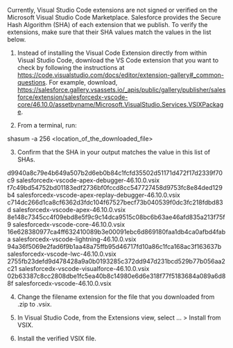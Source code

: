 Currently, Visual Studio Code extensions are not signed or verified on the
Microsoft Visual Studio Code Marketplace. Salesforce provides the Secure Hash
Algorithm (SHA) of each extension that we publish. To verify the extensions,
make sure that their SHA values match the values in the list below.

1. Instead of installing the Visual Code Extension directly from within Visual
   Studio Code, download the VS Code extension that you want to check by
   following the instructions at
   https://code.visualstudio.com/docs/editor/extension-gallery#_common-questions.
   For example, download,
   https://salesforce.gallery.vsassets.io/_apis/public/gallery/publisher/salesforce/extension/salesforcedx-vscode-core/46.10.0/assetbyname/Microsoft.VisualStudio.Services.VSIXPackage.

2. From a terminal, run:

shasum -a 256 <location_of_the_downloaded_file>

3. Confirm that the SHA in your output matches the value in this list of SHAs.

d9940a8c79e4b649a507b2d6eb0b84c1fcfd35502d51171d472f17d2339f70c9  salesforcedx-vscode-apex-debugger-46.10.0.vsix
f7c49bd54752bd01183edf2736bf0fccd8cc547727458d9753fc8e84ded129b4  salesforcedx-vscode-apex-replay-debugger-46.10.0.vsix
c714dc266d1ca8cf6362d3fdc104f67527becf73b040539f0dc3fc218fdbd83d  salesforcedx-vscode-apex-46.10.0.vsix
8e148c7345cc4f09ebd8e5f9c9c14dca9515c08bc6b63ae46afd835a213f75f9  salesforcedx-vscode-core-46.10.0.vsix
16e628380977ca4ff632410089b3e00091ebc6d869180faa1db4ca0afbd4faba  salesforcedx-vscode-lightning-46.10.0.vsix
94a36f5069e2fad6f9b1aa48a75ffb95d46717fd10a86c1fca168ac3f163637b  salesforcedx-vscode-lwc-46.10.0.vsix
2755fb23defd9d478428a9a0b0193285c372dd947d231bcd529b77b056aa2c21  salesforcedx-vscode-visualforce-46.10.0.vsix
02b63387c8cc2808dbe1fc5ea40b8c14980e6d6e318f77f5183684a089a6d88f  salesforcedx-vscode-46.10.0.vsix


4. Change the filename extension for the file that you downloaded from .zip to
.vsix.

5. In Visual Studio Code, from the Extensions view, select ... > Install from
VSIX.

6. Install the verified VSIX file.
